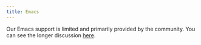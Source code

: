 ```yaml
---
title: Emacs
---
```


Our Emacs support is limited and primarily provided by the community.
You can see the longer discussion [here](https://github.com/Automattic/harper/discussions/150).

